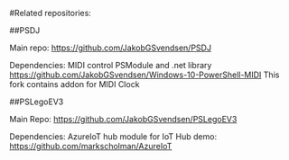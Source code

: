 #Related repositories:

##PSDJ

Main repo:
https://github.com/JakobGSvendsen/PSDJ

Dependencies:
MIDI control PSModule and .net library
https://github.com/JakobGSvendsen/Windows-10-PowerShell-MIDI
This fork contains addon for MIDI Clock

##PSLegoEV3

Main Repo:
https://github.com/JakobGSvendsen/PSLegoEV3

Dependencies:
AzureIoT hub module for IoT Hub demo:
https://github.com/markscholman/AzureIoT